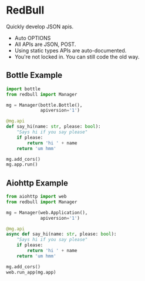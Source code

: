 RedBull
=======

Quickly develop JSON apis.


- Auto OPTIONS
- All APIs are JSON, POST.
- Using static types APIs are auto-documented.
- You're not locked in. You can still code the old way.


Bottle Example
-----

```python
import bottle
from redbull import Manager

mg = Manager(bottle.Bottle(),
             apiversion='1')

@mg.api
def say_hi(name: str, please: bool):
    "Says hi if you say please"
    if please:
        return 'hi ' + name
    return 'um hmm'

mg.add_cors()
mg.app.run()
```


Aiohttp Example
-----

```python
from aiohttp import web
from redbull import Manager

mg = Manager(web.Application(),
             apiversion='1')

@mg.api
async def say_hi(name: str, please: bool):
    "Says hi if you say please"
    if please:
        return 'hi ' + name
    return 'um hmm'

mg.add_cors()
web.run_app(mg.app)
```
